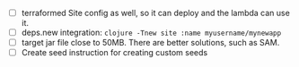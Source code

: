 - [ ] terraformed Site config as well, so it can deploy and the lambda can use it.
- [ ] deps.new integration: `clojure -Tnew site :name myusername/mynewapp`
- [ ] target jar file close to 50MB. There are better solutions, such as SAM.
- [ ] Create seed instruction for creating custom seeds
